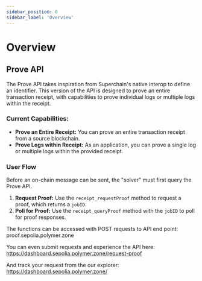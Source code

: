 ```yaml
---
sidebar_position: 0
sidebar_label: 'Overview'
---
```


# Overview

## Prove API

The Prove API takes inspiration from Superchain's native interop to define an identifier. This version of the API is designed to prove an entire transaction receipt, with capabilities to prove individual logs or multiple logs within the receipt.

### Current Capabilities:
- **Prove an Entire Receipt:** You can prove an entire transaction receipt from a source blockchain.
- **Prove Logs within Receipt:** As an application, you can prove a single log or multiple logs within the provided receipt.

### User Flow
Before an on-chain message can be sent, the "solver" must first query the Prove API.
1. **Request Proof:** Use the `receipt_requestProof` method to request a proof, which returns a `jobID`.
2. **Poll for Proof:** Use the `receipt_queryProof` method with the `jobID` to poll for proof responses.

The functions can be accessed with POST requests to API end point: proof.sepolia.polymer.zone 

You can even submit requests and experience the API here: https://dashboard.sepolia.polymer.zone/request-proof 

And track your request from the our explorer: ​​https://dashboard.sepolia.polymer.zone/ 
